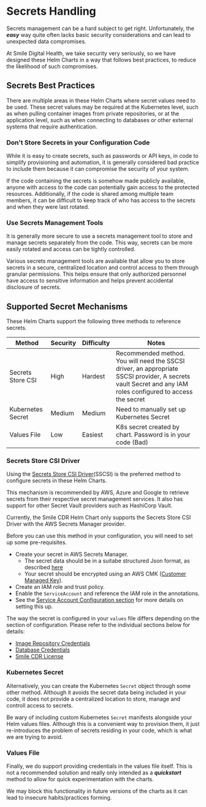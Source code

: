 # Secrets Handling
Secrets management can be a hard subject to get right. Unfortunately, the ***easy*** way quite often lacks basic security considerations and can lead to unexpected data compromises.

At Smile Digital Health, we take security very seriously, so we have designed these Helm Charts in a way that follows best practices, to reduce the likelihood of such compromises.

## Secrets Best Practices
There are multiple areas in these Helm Charts where secret values need to be used.
These secret values may be required at the Kubernetes level, such as when pulling container images from private repositories, or at the application level, such as when connecting to databases or other external systems that require authentication.

### Don't Store Secrets in your Configuration Code
While it is easy to create secrets, such as passwords or API keys, in code to simplify provisioning and automation, it is generally considered bad practice to include them because it can compromise the security of your system.

If the code containing the secrets is somehow made publicly available, anyone with access to the code can potentially gain access to the protected resources. Additionally, if the code is shared among multiple team members, it can be difficult to keep track of who has access to the secrets and when they were last rotated.

### Use Secrets Management Tools
It is generally more secure to use a secrets management tool to store and manage secrets separately from the code. This way, secrets can be more easily rotated and access can be tightly controlled.

Various secrets management tools are available that allow you to store secrets in a secure, centralized location and control access to them through granular permissions. This helps ensure that only authorized personnel have access to sensitive information and helps prevent accidental disclosure of secrets.

## Supported Secret Mechanisms
These Helm Charts support the following three methods to reference secrets.

| Method | Security | Difficulty | Notes |
|--------|----------|------------|-------|
|Secrets Store CSI|High|Hardest|Recommended method. You will need the SSCSI driver, an appropriate SSCSI provider, A secrets vault Secret and any IAM roles configured to access the secret|
|Kubernetes Secret|Medium|Medium|Need to manually set up Kubernetes Secret|
|Values File|Low|Easiest|K8s secret created by chart. Password is in your code (Bad)|

### Secrets Store CSI Driver
Using the [Secrets Store CSI Driver](https://github.com/kubernetes-sigs/secrets-store-csi-driver)(SSCSI) is the preferred method to configure secrets in these Helm Charts.

This mechanism is recommended by AWS, Azure and Google to retrieve secrets from their respective secret management services. It also has support for other Secret Vault providers such as HashiCorp Vault.

Currently, the Smile CDR Helm Chart only supports the Secrets Store CSI Driver with the AWS Secrets Manager provider.

Before you can use this method in your configuration, you will need to set up some pre-requisites.

* Create your secret in AWS Secrets Manager.
    * The secret data should be in a suitabe structured Json format, as described
    [here](https://docs.aws.amazon.com/secretsmanager/latest/userguide/reference_secret_json_structure.html)
    * Your secret should be encrypted using an AWS CMK ([Customer Managed Key](https://docs.aws.amazon.com/kms/latest/developerguide/concepts.html#customer-cmk)).
* Create an IAM role and trust policy.
* Enable the `ServiceAccount` and reference the IAM role in the annotations.
* See the [Service Account Configuration section](serviceaccount.md) for more details on setting this up.

The way the secret is configured in your `values` file differs depending on the section of configuration. Please refer to the individual sections below for details:

* [Image Repository Credentials](helm-repo.md#configuring-repo-credentials-using-secrets-store-csi-driver)
* [Database Credentials](smilecdr/database.md#example-secret-configuration)
* [Smile CDR License](smilecdr/cdr-license.md)

### Kubernetes Secret

Alternatively, you can create the Kubernetes `Secret` object through some other method. Although it avoids the secret data being included in your code, it does not provide a centralized location to store, manage and controll access to secrets.

Be wary of including custom Kubernetes `Secret` manifests alongside your Helm values files. Although this is a convenient way to provision them, it just re-introduces the problem of secrets residing in your code, which is what we are trying to avoid.

### Values File

Finally, we do support providing credentials in the values file itself. This is not a recommended solution and really only intended as a ***quickstart*** method to allow for quick experimentation with the charts.

We may block this functionality in future versions of the charts as it can lead to insecure habits/practices forming.

